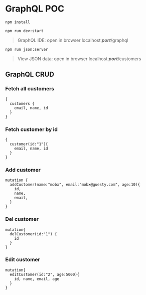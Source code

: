 # GraphQL POC

`npm install`

`npm run dev:start`
> GraphQL IDE: open in browser localhost:**_port_**/graphql


`npm run json:server`
> View JSON data: open in browser localhost:**_port_**/customers


## GraphQL CRUD

### Fetch all customers
```
{
  customers {
    email, name, id
  }
}
```

### Fetch customer by id
```
{
  customer(id:"1"){
    email, name, id
  }
}
```

### Add customer
```
mutation {
  addCustomer(name:"mobx", email:"mobx@guesty.com", age:10){
    id,
    name,
    email,
  }
}
```

### Del customer
```
mutation{
  delCustomer(id:"1") {
    id
  }
}
```

### Edit customer
```
mutation{
  editCustomer(id:"2", age:5000){
    id, name, email, age
  }
}
```
